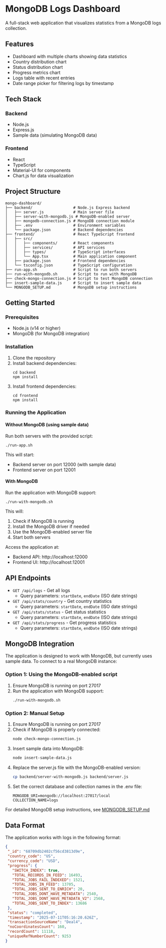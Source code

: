 # MongoDB Logs Dashboard

A full-stack web application that visualizes statistics from a MongoDB logs collection.

## Features

- Dashboard with multiple charts showing data statistics
- Country distribution chart
- Status distribution chart
- Progress metrics chart
- Logs table with recent entries
- Date range picker for filtering logs by timestamp

## Tech Stack

### Backend
- Node.js
- Express.js
- Sample data (simulating MongoDB data)

### Frontend
- React
- TypeScript
- Material-UI for components
- Chart.js for data visualization

## Project Structure

```
mongo-dashboard/
├── backend/                  # Node.js Express backend
│   ├── server.js             # Main server file
│   ├── server-with-mongodb.js # MongoDB-enabled server
│   ├── mongodb-connection.js # MongoDB connection module
│   ├── .env                  # Environment variables
│   └── package.json          # Backend dependencies
├── frontend/                 # React TypeScript frontend
│   ├── src/
│   │   ├── components/       # React components
│   │   ├── services/         # API services
│   │   ├── types/            # TypeScript interfaces
│   │   └── App.tsx           # Main application component
│   ├── package.json          # Frontend dependencies
│   └── tsconfig.json         # TypeScript configuration
├── run-app.sh                # Script to run both servers
├── run-with-mongodb.sh       # Script to run with MongoDB
├── check-mongo-connection.js # Script to test MongoDB connection
├── insert-sample-data.js     # Script to insert sample data
└── MONGODB_SETUP.md          # MongoDB setup instructions
```

## Getting Started

### Prerequisites

- Node.js (v14 or higher)
- MongoDB (for MongoDB integration)

### Installation

1. Clone the repository
2. Install backend dependencies:
   ```
   cd backend
   npm install
   ```
3. Install frontend dependencies:
   ```
   cd frontend
   npm install
   ```

### Running the Application

#### Without MongoDB (using sample data)

Run both servers with the provided script:

```
./run-app.sh
```

This will start:
- Backend server on port 12000 (with sample data)
- Frontend server on port 12001

#### With MongoDB

Run the application with MongoDB support:

```
./run-with-mongodb.sh
```

This will:
1. Check if MongoDB is running
2. Install the MongoDB driver if needed
3. Use the MongoDB-enabled server file
4. Start both servers

Access the application at:
- Backend API: http://localhost:12000
- Frontend UI: http://localhost:12001

## API Endpoints

- `GET /api/logs` - Get all logs
  - Query parameters: `startDate`, `endDate` (ISO date strings)
- `GET /api/stats/country` - Get country statistics
  - Query parameters: `startDate`, `endDate` (ISO date strings)
- `GET /api/stats/status` - Get status statistics
  - Query parameters: `startDate`, `endDate` (ISO date strings)
- `GET /api/stats/progress` - Get progress statistics
  - Query parameters: `startDate`, `endDate` (ISO date strings)

## MongoDB Integration

The application is designed to work with MongoDB, but currently uses sample data. To connect to a real MongoDB instance:

### Option 1: Using the MongoDB-enabled script

1. Ensure MongoDB is running on port 27017
2. Run the application with MongoDB support:
   ```bash
   ./run-with-mongodb.sh
   ```

### Option 2: Manual Setup

1. Ensure MongoDB is running on port 27017
2. Check if MongoDB is properly connected:
   ```bash
   node check-mongo-connection.js
   ```
3. Insert sample data into MongoDB:
   ```bash
   node insert-sample-data.js
   ```
4. Replace the server.js file with the MongoDB-enabled version:
   ```bash
   cp backend/server-with-mongodb.js backend/server.js
   ```
5. Set the correct database and collection names in the .env file:
   ```
   MONGODB_URI=mongodb://localhost:27017/local
   COLLECTION_NAME=logs
   ```

For detailed MongoDB setup instructions, see [MONGODB_SETUP.md](MONGODB_SETUP.md)

## Data Format

The application works with logs in the following format:

```json
{
 "_id": "68709db2402cf56cd3813d9e",
 "country_code": "US",
 "currency_code": "USD",
 "progress": {
   "SWITCH_INDEX": true,
   "TOTAL_RECORDS_IN_FEED": 16493,
   "TOTAL_JOBS_FAIL_INDEXED": 1521,
   "TOTAL_JOBS_IN_FEED": 13705,
   "TOTAL_JOBS_SENT_TO_ENRICH": 20,
   "TOTAL_JOBS_DONT_HAVE_METADATA": 2540,
   "TOTAL_JOBS_DONT_HAVE_METADATA_V2": 2568,
   "TOTAL_JOBS_SENT_TO_INDEX": 13686
 },
 "status": "completed",
 "timestamp": "2025-07-11T05:16:20.626Z",
 "transactionSourceName": "Deal4",
 "noCoordinatesCount": 160,
 "recordCount": 11118,
 "uniqueRefNumberCount": 9253
}
```